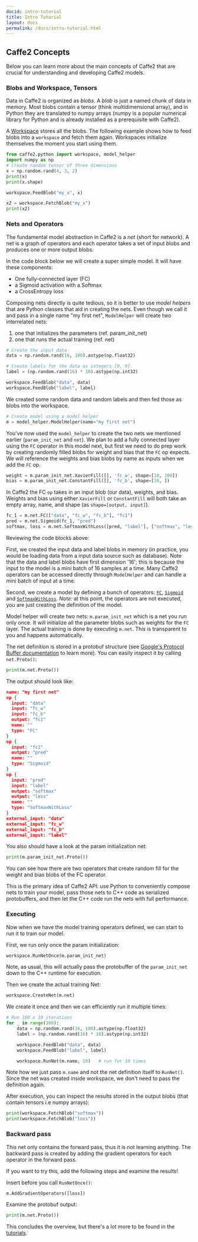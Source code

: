```yaml
---
docid: intro-tutorial
title: Intro Tutorial
layout: docs
permalink: /docs/intro-tutorial.html
---
```


## Caffe2 Concepts
Below you can learn more about the main concepts of Caffe2 that are crucial for understanding and developing Caffe2 models.

### Blobs and Workspace, Tensors

Data in Caffe2 is organized as *blobs*. A *blob* is just a named chunk of data in memory. Most blobs contain a tensor (think multidimensional array), and in Python they are translated to numpy arrays (numpy is a popular numerical library for Python and is already installed as a prerequisite with Caffe2).

A [Workspace](workspace.html) stores all the blobs. The following example shows how to feed blobs into a `workspace` and fetch them again. Workspaces initialize themselves the moment you start using them.

```py
from caffe2.python import workspace, model_helper
import numpy as np
# Create random tensor of three dimensions
x = np.random.rand(4, 3, 2)
print(x)
print(x.shape)

workspace.FeedBlob("my_x", x)

x2 = workspace.FetchBlob("my_x")
print(x2)
```

### Nets and Operators

The fundamental model abstraction in Caffe2 is a *net* (short for network). A net is a graph of operators and each operator takes a set of input blobs and produces one or more output blobs.

In the code block below we will create a super simple model. It will have these components:

* One fully-connected layer (FC)
* a Sigmoid activation with a Softmax
* a CrossEntropy loss

Composing nets directly is quite tedious, so it is better to use *model helpers* that are Python classes that aid in creating the nets. Even though we call it and pass in a single name "my first net", `ModelHelper` will create two interrelated nets:

1. one that initializes the parameters (ref. param_init_net)
2. one that runs the actual training (ref. net)

```py
# Create the input data
data = np.random.rand(16, 100).astype(np.float32)

# Create labels for the data as integers [0, 9].
label = (np.random.rand(16) * 10).astype(np.int32)

workspace.FeedBlob("data", data)
workspace.FeedBlob("label", label)

```

We created some random data and random labels and then fed those as blobs into the workspace.

```py
# Create model using a model helper
m = model_helper.ModelHelper(name="my first net")
```

You've now used the `model_helper` to create the two nets we mentioned earlier (`param_init_net` and `net`). We plan to add a fully connected layer using the `FC` operator in this model next, but first we need to do prep work by creating randomly filled blobs for weight and bias that the `FC` op expects. We will reference the weights and bias blobs by name as inputs when we add the `FC` op.

```py
weight = m.param_init_net.XavierFill([], 'fc_w', shape=[10, 100])
bias = m.param_init_net.ConstantFill([], 'fc_b', shape=[10, ])
```

In Caffe2 the FC `op` takes in an input blob (our data), weights, and bias. Weights and bias using either `XavierFill` or `ConstantFill` will both take an empty array, name, and shape (as `shape=[output, input]`).

```py
fc_1 = m.net.FC(["data", "fc_w", "fc_b"], "fc1")
pred = m.net.Sigmoid(fc_1, "pred")
softmax, loss = m.net.SoftmaxWithLoss([pred, "label"], ["softmax", "loss"])
```

Reviewing the code blocks above:

First, we created the input data and label blobs in memory (in practice, you would be loading data from a input data source such as database). Note that the data and label blobs have first dimension '16'; this is because the input to the model is a mini batch of 16 samples at a time. Many Caffe2 operators can be accessed directly through `ModelHelper` and can handle a mini batch of input at a time.

Second, we create a model by defining a bunch of operators: [`FC`](operators-catalogue.html#fc), [`Sigmoid`](operators-catalogue.html#sigmoidgradient) and [`SoftmaxWithLoss`](operators-catalogue.html#softmaxwithloss). *Note:* at this point, the operators are not executed, you are just creating the definition of the model.

Model helper will create two nets: `m.param_init_net` which is a net you run only once. It will initialize all the parameter blobs such as weights for the `FC` layer. The actual training is done by executing `m.net`. This is transparent to you and happens automatically.

The net definition is stored in a protobuf structure (see [Google's Protocol Buffer documentation](https://developers.google.com/protocol-buffers/) to learn more). You can easily inspect it by calling `net.Proto()`:

```python
print(m.net.Proto())
```

The output should look like:

```json
name: "my first net"
op {
  input: "data"
  input: "fc_w"
  input: "fc_b"
  output: "fc1"
  name: ""
  type: "FC"
}
op {
  input: "fc1"
  output: "pred"
  name: ""
  type: "Sigmoid"
}
op {
  input: "pred"
  input: "label"
  output: "softmax"
  output: "loss"
  name: ""
  type: "SoftmaxWithLoss"
}
external_input: "data"
external_input: "fc_w"
external_input: "fc_b"
external_input: "label"
```

You also should have a look at the param initialization net:

```python
print(m.param_init_net.Proto())
```

You can see how there are two operators that create random fill for the weight and bias blobs of the FC operator.

This is the primary idea of Caffe2 API: use Python to conveniently compose nets to train your model, pass those nets to C++ code as serialized protobuffers, and then let the C++ code run the nets with full performance.

### Executing
Now when we have the model training operators defined, we can start to run it to train our model.

First, we run only once the param initialization:

```py
workspace.RunNetOnce(m.param_init_net)
```

Note, as usual, this will actually pass the protobuffer of the `param_init_net` down to the C++ runtime for execution.

Then we create the actual training Net:

```py
workspace.CreateNet(m.net)
```

We create it once and then we can efficiently run it multiple times:

```python
# Run 100 x 10 iterations
for _ in range(100):
    data = np.random.rand(16, 100).astype(np.float32)
    label = (np.random.rand(16) * 10).astype(np.int32)

    workspace.FeedBlob("data", data)
    workspace.FeedBlob("label", label)

    workspace.RunNet(m.name, 10)   # run for 10 times
```

Note how we just pass `m.name` and not the net definition itself to `RunNet()`. Since the net was created inside workspace, we don't need to pass the definition again.

After execution, you can inspect the results stored in the output blobs (that contain tensors i.e numpy arrays):

```python
print(workspace.FetchBlob("softmax"))
print(workspace.FetchBlob("loss"))
```

### Backward pass
This net only contains the forward pass, thus it is not learning anything. The backward pass is created by adding the gradient operators for each operator in the forward pass.

If you want to try this, add the following steps and examine the results!

Insert before you call `RunNetOnce()`:

```python
m.AddGradientOperators([loss])
```

Examine the protobuf output:

```python
print(m.net.Proto())
```

This concludes the overview, but there's a lot more to be found in the [tutorials](tutorials.html).

